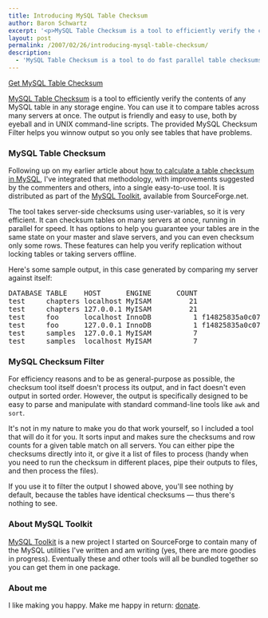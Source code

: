 ```yaml
---
title: Introducing MySQL Table Checksum
author: Baron Schwartz
excerpt: '<p>MySQL Table Checksum is a tool to efficiently verify the contents of any MySQL table in any storage engine.  You can use it to compare tables across many servers at once.  The output is friendly and easy to use, both by eyeball and in UNIX command-line scripts.  The provided MySQL Checksum Filter helps you winnow output so you only see tables that have problems.</p>'
layout: post
permalink: /2007/02/26/introducing-mysql-table-checksum/
description:
  - 'MySQL Table Checksum is a tool to do fast parallel table checksums across many MySQL servers.  It can verify slaves are identical to the master.'
---
```

<p class="download">
  <a href="http://code.google.com/p/maatkit">Get MySQL Table Checksum</a>
</p>

[MySQL Table Checksum][1] is a tool to efficiently verify the contents of any MySQL table in any storage engine. You can use it to compare tables across many servers at once. The output is friendly and easy to use, both by eyeball and in UNIX command-line scripts. The provided MySQL Checksum Filter helps you winnow output so you only see tables that have problems.

### MySQL Table Checksum

Following up on my earlier article about [how to calculate a table checksum in MySQL][2], I've integrated that methodology, with improvements suggested by the commenters and others, into a single easy-to-use tool. It is distributed as part of the [MySQL Toolkit][1], available from SourceForge.net.

The tool takes server-side checksums using user-variables, so it is very efficient. It can checksum tables on many servers at once, running in parallel for speed. It has options to help you guarantee your tables are in the same state on your master and slave servers, and you can even checksum only some rows. These features can help you verify replication without locking tables or taking servers offline.

Here's some sample output, in this case generated by comparing my server against itself:

<pre>DATABASE TABLE    HOST      ENGINE      COUNT                                 CHECKSUM TIME WAIT STAT  LAG
test     chapters localhost MyISAM         21                                218345624    0    0 NULL NULL
test     chapters 127.0.0.1 MyISAM         21                                218345624    0    0 NULL NULL
test     foo      localhost InnoDB          1 f14825835a0c07091c7b6a28c8a9f7120667815d    0    0 NULL NULL
test     foo      127.0.0.1 InnoDB          1 f14825835a0c07091c7b6a28c8a9f7120667815d    0    0 NULL NULL
test     samples  127.0.0.1 MyISAM          7                               2103838486    0    0 NULL NULL
test     samples  localhost MyISAM          7                               2103838486    0    0 NULL NULL</pre>

### MySQL Checksum Filter

For efficiency reasons and to be as general-purpose as possible, the checksum tool itself doesn't process its output, and in fact doesn't even output in sorted order. However, the output is specifically designed to be easy to parse and manipulate with standard command-line tools like `awk` and `sort`.

It's not in my nature to make you do that work yourself, so I included a tool that will do it for you. It sorts input and makes sure the checksums and row counts for a given table match on all servers. You can either pipe the checksums directly into it, or give it a list of files to process (handy when you need to run the checksum in different places, pipe their outputs to files, and then process the files).

If you use it to filter the output I showed above, you'll see nothing by default, because the tables have identical checksums &#8212; thus there's nothing to see.

### About MySQL Toolkit

[MySQL Toolkit][1] is a new project I started on SourceForge to contain many of the MySQL utilities I've written and am writing (yes, there are more goodies in progress). Eventually these and other tools will all be bundled together so you can get them in one package.

### About me

I like making you happy. Make me happy in return: [donate][3].

 [1]: http://code.google.com/p/maatkit/
 [2]: /blog/2007/01/25/how-to-calculate-table-checksums-in-mysql/
 [3]: /blog/donate/
